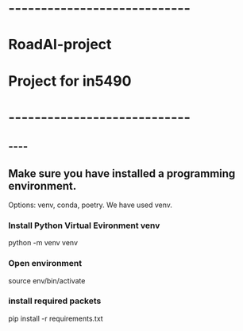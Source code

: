 # ----------------------------
# RoadAI-project
# Project for in5490
# ----------------------------

## ----
## Make sure you have installed a programming environment.
Options: venv, conda, poetry.
We have used venv.

### Install Python Virtual Evironment venv
python -m venv venv

### Open environment
source env/bin/activate

### install required packets
pip install -r requirements.txt

<!-- 
## ----
## [Subsection]
[something here]

### [subsubsection]
-->


